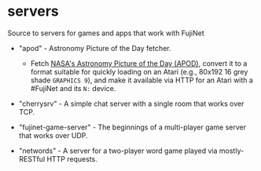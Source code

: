 # servers
Source to servers for games and apps that work with FujiNet

- "apod" - Astronomy Picture of the Day fetcher.
  - Fetch [NASA's Astronomy Picture of the Day (APOD)](https://apod.nasa.gov/apod/),
    convert it to a format suitable for quickly loading on an Atari (e.g.,
    80x192 16 grey shade `GRAPHICS 9`), and make it available via HTTP for
    an Atari with a #FujiNet and its `N:` device.

- "cherrysrv" - A simple chat server with a single room that works over TCP.

- "fujinet-game-server" - The beginnings of a multi-player game server that works over UDP.

- "networds" - A server for a two-player word game played via mostly-RESTful HTTP requests.


